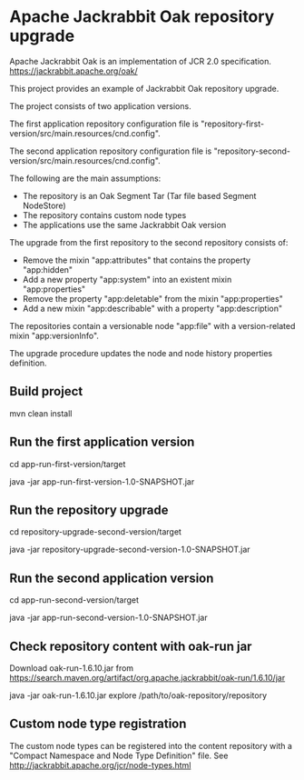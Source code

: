# Apache Jackrabbit Oak repository upgrade

Apache Jackrabbit Oak is an implementation of JCR 2.0 specification.
https://jackrabbit.apache.org/oak/

This project provides an example of Jackrabbit Oak repository upgrade.

The project consists of two application versions.

The first application repository configuration file is "repository-first-version/src/main.resources/cnd.config".

The second application repository configuration file is "repository-second-version/src/main.resources/cnd.config".

The following are the main assumptions:
- The repository is an Oak Segment Tar (Tar file based Segment NodeStore)
- The repository contains custom node types
- The applications use the same Jackrabbit Oak version

The upgrade from the first repository to the second repository consists of:
- Remove the mixin "app:attributes" that contains the property "app:hidden"
- Add a new property "app:system" into an existent mixin "app:properties"
- Remove the property "app:deletable" from the mixin "app:properties"
- Add a new mixin "app:describable" with a property "app:description"

The repositories contain a versionable node "app:file" with a version-related mixin "app:versionInfo".

The upgrade procedure updates the node and node history properties definition. 

## Build project

mvn clean install

## Run the first application version

cd app-run-first-version/target

java -jar app-run-first-version-1.0-SNAPSHOT.jar

## Run the repository upgrade

cd repository-upgrade-second-version/target

java -jar repository-upgrade-second-version-1.0-SNAPSHOT.jar

## Run the second application version

cd app-run-second-version/target

java -jar app-run-second-version-1.0-SNAPSHOT.jar

## Check repository content with oak-run jar

Download oak-run-1.6.10.jar from https://search.maven.org/artifact/org.apache.jackrabbit/oak-run/1.6.10/jar

java -jar oak-run-1.6.10.jar explore /path/to/oak-repository/repository

## Custom node type registration

The custom node types can be registered into the content repository with a "Compact Namespace and Node Type Definition" 
file. See http://jackrabbit.apache.org/jcr/node-types.html